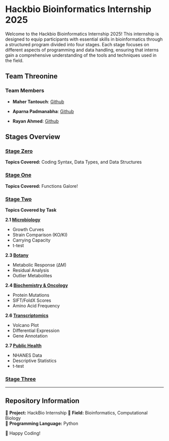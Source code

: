 # Hackbio Bioinformatics Internship 2025

Welcome to the Hackbio Bioinformatics Internship 2025! This internship is designed to equip participants with essential skills in bioinformatics through a structured program divided into four stages. Each stage focuses on different aspects of programming and data handling, ensuring that interns gain a comprehensive understanding of the tools and techniques used in the field.

## Team Threonine

### Team Members
- **Maher Tantouch**: [Github](https://github.com/mahertantouch)

- **Aparna Padmanabha**: [Github](https://github.com/iamaparnapadmanabhan)

- **Rayan Ahmed**: [Github](https://github.com/royalseeker)


## Stages Overview

### [Stage Zero](/stage-zero)
**Topics Covered:** Coding Syntax, Data Types, and Data Structures

### [Stage One](/stage-one)
**Topics Covered:** Functions Galore!

### [Stage Two](/stage-two)
**Topics Covered by Task**

**2.1 [Microbiology](/stage-two/Stage2_2_1.ipynb)**  
- Growth Curves  
- Strain Comparison (KO/KI)  
- Carrying Capacity  
- t-test  

**2.3 [Botany](/stage-two/Stage2_2_3.ipynb)**  
- Metabolic Response (ΔM)  
- Residual Analysis  
- Outlier Metabolites  

**2.4 [Biochemistry & Oncology](/stage-two/Stage2_2_4.ipynb)**  
- Protein Mutations  
- SIFT/FoldX Scores  
- Amino Acid Frequency  

**2.6 [Transcriptomics](/stage-two/Stage2_2_6.ipynb)**  
- Volcano Plot  
- Differential Expression  
- Gene Annotation  

**2.7 [Public Health](/stage-two/Stage2_2_7.ipynb)**  
- NHANES Data  
- Descriptive Statistics  
- t-test

### [Stage Three](/stage-three)


---

## Repository Information
📌 **Project:** HackBio Internship
📌 **Field:** Bioinformatics, Computational Biology   
📌 **Programming Language:** Python  

🚀 Happy Coding!
